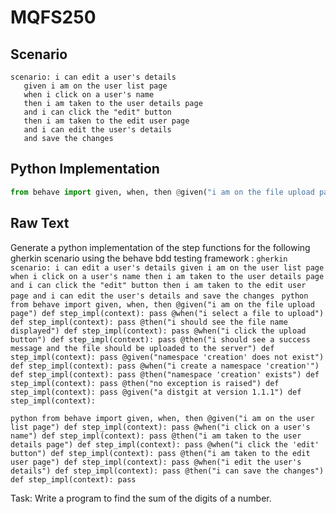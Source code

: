 # MQFS250
## Scenario
```gherkin
scenario: i can edit a user's details 
   given i am on the user list page 
   when i click on a user's name 
   then i am taken to the user details page 
   and i can click the "edit" button 
   then i am taken to the edit user page 
   and i can edit the user's details 
   and save the changes
```


## Python Implementation
```python
from behave import given, when, then @given("i am on the file upload page") def step_impl(context): pass @when("i select a file to upload") def step_impl(context): pass @then("i should see the file name displayed") def step_impl(context): pass @when("i click the upload button") def step_impl(context): pass @then("i should see a success message and the file should be uploaded to the server") def step_impl(context): pass @given("namespace 'creation' does not exist") def step_impl(context): pass @when("i create a namespace 'creation'") def step_impl(context): pass @then("namespace 'creation' exists") def step_impl(context): pass @then("no exception is raised") def step_impl(context): pass @given("a distgit at version 1.1.1") def step_impl(context):
```


## Raw Text
Generate a python implementation of the step functions for the following gherkin scenario using the behave bdd testing framework : ```gherkin scenario: i can edit a user's details given i am on the user list page when i click on a user's name then i am taken to the user details page and i can click the "edit" button then i am taken to the edit user page and i can edit the user's details and save the changes ``` ```python from behave import given, when, then @given("i am on the file upload page") def step_impl(context): pass @when("i select a file to upload") def step_impl(context): pass @then("i should see the file name displayed") def step_impl(context): pass @when("i click the upload button") def step_impl(context): pass @then("i should see a success message and the file should be uploaded to the server") def step_impl(context): pass @given("namespace 'creation' does not exist") def step_impl(context): pass @when("i create a namespace 'creation'") def step_impl(context): pass @then("namespace 'creation' exists") def step_impl(context): pass @then("no exception is raised") def step_impl(context): pass @given("a distgit at version 1.1.1") def step_impl(context): ```



```python from behave import given, when, then @given("i am on the user list page") def step_impl(context): pass @when("i click on a user's name") def step_impl(context): pass @then("i am taken to the user details page") def step_impl(context): pass @when("i click the 'edit' button") def step_impl(context): pass @then("i am taken to the edit user page") def step_impl(context): pass @when("i edit the user's details") def step_impl(context): pass @then("i can save the changes") def step_impl(context): pass ```

Task: Write a program to find the sum of the digits of a number.
